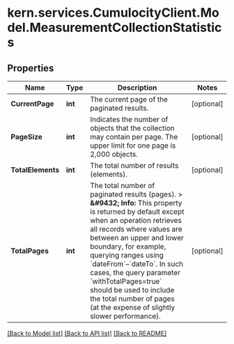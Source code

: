 # kern.services.CumulocityClient.Model.MeasurementCollectionStatistics

## Properties

Name | Type | Description | Notes
------------ | ------------- | ------------- | -------------
**CurrentPage** | **int** | The current page of the paginated results. | [optional] 
**PageSize** | **int** | Indicates the number of objects that the collection may contain per page. The upper limit for one page is 2,000 objects. | [optional] 
**TotalElements** | **int** | The total number of results (elements). | [optional] 
**TotalPages** | **int** | The total number of paginated results (pages).  &gt; **&amp;#9432; Info:** This property is returned by default except when an operation retrieves all records where values are between an upper and lower boundary, for example, querying ranges using &#x60;dateFrom&#x60;–&#x60;dateTo&#x60;. In such cases, the query parameter &#x60;withTotalPages&#x3D;true&#x60; should be used to include the total number of pages (at the expense of slightly slower performance).  | [optional] 

[[Back to Model list]](../README.md#documentation-for-models) [[Back to API list]](../README.md#documentation-for-api-endpoints) [[Back to README]](../README.md)


